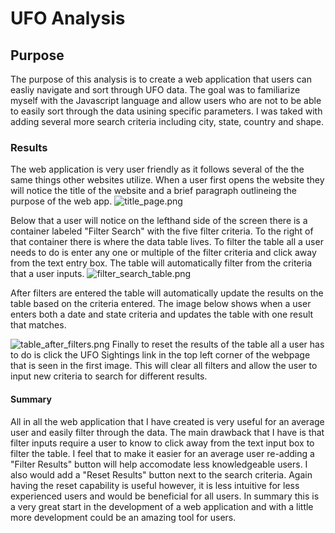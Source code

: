 # UFO Analysis

## Purpose
The purpose of this analysis is to create a web application that users can easliy navigate and sort through UFO data. The goal was to familiarize myself with the Javascript language and allow users who are not to be able to easily sort through the data usining specific parameters. I was taked with adding several more search criteria including city, state, country and shape. 

### Results
The web application is very user friendly as it follows several of the the same things other websites utilize. When a user first opens the website they will notice the title of the website and a brief paragraph outlineing the purpose of the web app.
![title_page.png](https://github.com/mselover21/UFOs/blob/main/static/images/title_page.png)

Below that a user will notice on the lefthand side of the screen there is a container labeled "Filter Search" with the five filter criteria. To the right of that container there is where the data table lives. To filter the table all a user needs to do is enter any one or multiple of the filter criteria and click away from the text entry box. The table will automatically filter from the criteria that a user inputs. 
![filter_search_table.png](https://github.com/mselover21/UFOs/blob/main/static/images/filter_search_table.png)

After filters are entered the table will automatically update the results on the table based on the criteria entered. The image below shows when a user enters both a date and state criteria and updates the table with one result that matches.

![table_after_filters.png](https://github.com/mselover21/UFOs/blob/main/static/images/table_after_filters.png)
Finally to reset the results of the table all a user has to do is click the UFO Sightings link in the top left corner of the webpage that is seen in the first image. This will clear all filters and allow the user to input new criteria to search for different results.

#### Summary
All in all the web application that I have created is very useful for an average user and easily filter through the data. The main drawback that I have is that filter inputs require a user to know to click away from the text input box to filter the table. I feel that to make it easier for an average user re-adding a "Filter Results" button will help accomodate less knowledgeable users. I also would add a "Reset Results" button next to the search criteria. Again having the reset capability is useful however, it is less intuitive for less experienced users and would be beneficial for all users. In summary this is a very great start in the development of a web application and with a little more development could be an amazing tool for users. 
